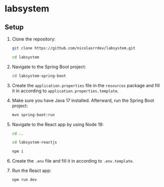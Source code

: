 # labsystem

## Setup

1. Clone the repository:

    ```bash
    git clone https://github.com/nicolasrrdev/labsystem.git
    ```
    ```bash
    cd labsystem
    ```

2. Navigate to the Spring Boot project:

    ```bash
    cd labsystem-spring-boot
    ```

3. Create the `application.properties` file in the `resources` package and fill it in according to `application.properties.template`.

4. Make sure you have Java 17 installed. Afterward, run the Spring Boot project:

    ```bash
    mvn spring-boot:run
    ```

5. Navigate to the React app by using Node 18:

    ```bash
    cd ..
    ```
    ```bash
    cd labsystem-reactjs
    ```
    ```bash
    npm i
    ```

6. Create the `.env` file and fill it in according to `.env.template`.

7. Run the React app:

    ```bash
    npm run dev
    ```
